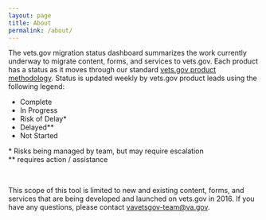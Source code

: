```yaml
---
layout: page
title: About
permalink: /about/
---
```


The vets.gov migration status dashboard summarizes the work currently underway to migrate content, forms, and services to vets.gov. Each product has a status as it moves through our standard <a href="https://www.vets.gov/playbook/product-methodology/">vets.gov product methodology</a>. Status is updated weekly by vets.gov product leads using the following legend:
<br>
<ul class="legend">
    <li><span class="status complete"></span> Complete</li>
    <li><span class="status in-progress"></span> In Progress </li>
    <li><span class="status low-risk"></span> Risk of Delay*</li>
    <li><span class="status high-risk"></span> Delayed** </li>
    <li><span class="status not-started"></span> Not Started</li>
</ul>

<p class="note">* Risks being managed by team, but may require escalation<br>
** requires action / assistance</p>
<br>

This scope of this tool is limited to new and existing content, forms, and services that are being developed and launched on vets.gov in 2016.  If you have any questions, please contact vavetsgov-team@va.gov.
